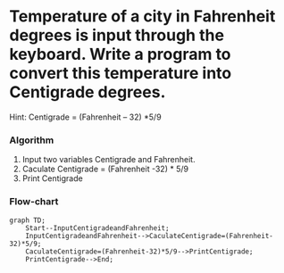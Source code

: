 # Temperature of a city in Fahrenheit degrees is input through the keyboard. Write a program to convert this temperature into Centigrade degrees.
Hint: Centigrade = (Fahrenheit – 32) *5/9

### Algorithm
1. Input two variables Centigrade and Fahrenheit.
2. Caculate Centigrade = (Fahrenheit -32) * 5/9
3. Print Centigrade

### Flow-chart
```mermaid
graph TD;
    Start--InputCentigradeandFahrenheit;
    InputCentigradeandFahrenheit-->CaculateCentigrade=(Fahrenheit-32)*5/9;
    CaculateCentigrade=(Fahrenheit-32)*5/9-->PrintCentigrade;
    PrintCentigrade-->End;
```
